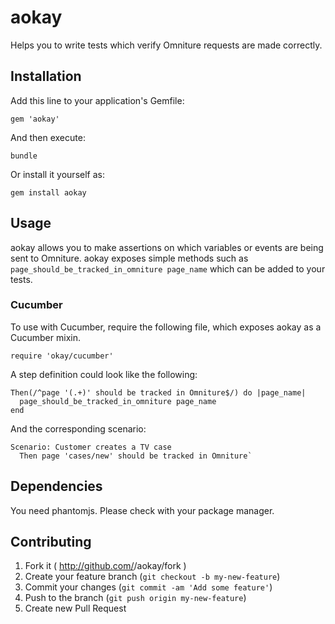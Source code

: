 aokay
=====

Helps you to write tests which verify Omniture requests are made correctly.

Installation
------------

Add this line to your application's Gemfile:

    gem 'aokay'

And then execute:

    bundle

Or install it yourself as:

    gem install aokay

Usage
-----

aokay allows you to make assertions on which variables or events are being sent to Omniture. aokay exposes simple methods such as `page_should_be_tracked_in_omniture page_name` which can be added to your tests.

### Cucumber

To use with Cucumber, require the following file, which exposes aokay as a Cucumber mixin.

    require 'okay/cucumber'

A step definition could look like the following:

    Then(/^page '(.+)' should be tracked in Omniture$/) do |page_name|
      page_should_be_tracked_in_omniture page_name
    end

And the corresponding scenario:

    Scenario: Customer creates a TV case
      Then page 'cases/new' should be tracked in Omniture`

Dependencies
------------

You need phantomjs. Please check with your package manager.

Contributing
------------

1. Fork it ( http://github.com/<my-github-username>/aokay/fork )
2. Create your feature branch (`git checkout -b my-new-feature`)
3. Commit your changes (`git commit -am 'Add some feature'`)
4. Push to the branch (`git push origin my-new-feature`)
5. Create new Pull Request
